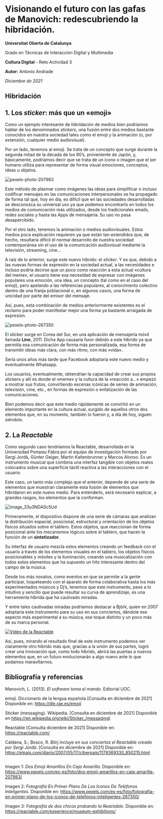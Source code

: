 # Visionando el futuro con las gafas de Manovich: redescubriendo la hibridación.

**Universitat Oberta de Catalunya**

Grado en Técnicas de Interacción Digital y Multimedia

**Cultura Digital** - Reto Actividad 3

**Autor:** Antonio Andrade

*Diciembre de 2021*


## Hibridación

## 1. Los *sticker*: más que un «emoji»

Como un ejemplo interesante de hibridación de medios bien podríamos hablar de los denominados *stickers*, una fusión entre dos medios bastante conocidos en nuestra sociedad tales como el emoji y la animación (o, por extensión, cualquier medio audiovisual).

Por un lado, tenemos al emoji. Se trata de un concepto que surge durante la segunda mitad de la década de los 90’s, proveniente de Japón, y, básicamente, podríamos decir que se trata de un icono o imagen que el ser humano utiliza para representar de forma visual emociones, conceptos, ideas u objetos.

![pexels-photo-207983](https://user-images.githubusercontent.com/95775579/145719321-02d9fb83-85ca-416c-be37-69b39f00eb0b.jpeg)

Este método de plasmar como imágenes las ideas para simplificar o incluso codificar mensajes en las comunicaciones interpersonales se ha propagado de forma tal que, hoy en día, es difícil que en las sociedades desarrolladas se desconozca su universal uso ya que podemos encontrarlo en todos los medios de comunicación más utilizados, desde los tradicionales emails, redes sociales y hasta las Apps de mensajería. Su uso no pasa desapercibido.

Por el otro lado, tenemos la animación o medios audiovisuales. Estos medios poca explicación requieren ya que están tan extendidos que, de hecho, resultaría difícil el normal desarrollo de nuestra sociedad contemporánea sin el uso de la comunicación audiovisual mediante la televisión, streaming, cine…

A raíz de lo anterior, surge este nuevo híbrido: el *sticker*. Y es que, debido a las nuevas formas de expresión en la sociedad actual, a las necesidades e incluso podría decirse que un poco como reacción a esta actual «cultura del meme», el usuario tiene esa necesidad de expresar con imágenes populares una emoción, una idea, un concepto (tal como en el caso del emoji), pero apelando a las referencias populares, al conocimiento colectivo dentro de una franja poblacional o, en algunos casos, una forma de unicidad por parte del emisor del mensaje.

Así, pues, esta combinación de medios anteriormente existentes es el reclamo para poder manifestar mejor una forma ya bastante arraigada de expresión. 

![pexels-photo-267350](https://user-images.githubusercontent.com/95775579/145719407-487bdba5-e661-451f-8a15-c57f6de5729d.jpeg)

El sticker surge en Corea del Sur, en una aplicación de mensajería móvil llamada **Line**, 2011. Dicha App causaría furor debido a este híbrido ya que permitía esa comunicación de forma más personalizada, esa forma de transmitir ideas más clara, con más ritmo, con más «vida»..

Sería unos años más tarde que Facebook adoptaría este nuevo medio y eventualmente Whatsapp.

Los usuarios, eventualmente, obtendrían la capacidad de crear sus propios stickers y allí es donde el «meme» y la cultura de la «reacción a…» empezó a mostrar sus frutos, convirtiendo escenas icónicas de series de animación, televisión, cine, etc., en formas de expresión o enfatización de las comunicaciones.

Bien podemos decir que este medio rápidamente se convirtió en un elemento importante en la cultura actual, surgido de aquellos otros dos elementos que, en su momento, también lo fueron y, a día de hoy, siguen siéndolo.


## 2. La *Reactable*

Como segundo caso tendríamos la Reactable, desarrollada en la Universidad Pompeu Fabra por el equipo de investigación formado por Sergi Jordà, Günter Geiger, Martin Kaltenbrunner y Marcos Alonso. Es un instrumento musical que combina una interfaz tangible con objetos reales colocados sobre una superficie táctil reactiva a las interacciones con el usuario.

Este caso, un tanto más complejo que el anterior, depende de una serie de elementos que muestran claramente esta fusión de elementos que hibridaron en este nuevo medio. Para entenderlo, será necesario explicar, a grandes rasgos, los elementos que la conforman.

![image_33u3NDASc5Ud](https://user-images.githubusercontent.com/95775579/145720345-abfb4564-e744-4eb8-90f1-345fac03e9ee.jpg)

Primeramente, el dispositivo dispone de una serie de cámaras que analizan la distribución espacial, posicional, estructural y orientación de los objetos físicos situados sobre el tablero. Estos objetos, que reaccionan de forma posicional ante los mecanismos lógicos sobre el tablero, que hacen la función de un **sintetizador**.

Su interfaz de usuario mezcla estos elementos creando un feedback con el usuario a través de los elementos visuales en el tablero, los objetos físicos posicionables y móviles y la iluminación, creando una musicalización con todos estos elementos que ha supuesto un hito interesante dentro del campo de la música.

Desde los más novatos, como eventos en que se permite a la gente participar, toqueteando con el aparato de forma colaborativa hasta los más experimentados músicos y Dj’s, tenemos que este instrumento, pese a lo intuitivo y sencillo que puede resultar su curva de aprendizaje, es una herramienta híbrida que ha cautivado miradas.

Y entre tales cautivadas miradas podríamos destacar a Björk, quien en 2007 adoptaría este instrumento para su uso en sus conciertos, dándole ese aspecto más experimental a su música, ese toque distinto y un poco más de su marca personal.

[![Vídeo de la Reactable](http://reactable.com/wp-content/uploads/2015/09/image_ZfhrthR7XEdm.jpg)](https://youtu.be/lA29AE6O69k)

Así, pues, mirando el resultado final de este instrumento podemos ver claramente otro híbrido más que, gracias a la unión de sus partes, logró crear una innovación que, como todo híbrido, abrirá las puertas a nuevos elementos que, en un futuro evolucionarán a algo nuevo ante lo que podamos maravillarnos.

## Bibliografía y referencias
Manovich, L. (2013). *El software toma el mando*. Editorial UOC.

emoji. Diccionario de la lengua española [Consulta en diciembre de 2021] Disponible en: https://dle.rae.es/emoji

Sticker (messaging). Wikipedia. [Consulta en diciembre de 2021] Disponible en https://en.wikipedia.org/wiki/Sticker_(messaging)

Reactable [Consulta diciembre de 2021] Disponible en: https://reactable.com/

Caldana, S.; Bosco, R. *Börj incluye en sus conciertos el Reactable creado por Sergi Jordà*. [Consulta en diciembre de 2021] Disponible en: https://elpais.com/diario/2007/05/17/ciberpais/1179369330_850215.html

##
Imagen 1: *Dos Emoji Amarillos En Caja Amarilla*. Disponible en: https://www.pexels.com/es-es/foto/dos-emoji-amarillos-en-caja-amarilla-207983/

Imagen 2: *Fotografía En Primer Plano De Los Iconos De Teléfonos Inteligentes*. Disponible en: https://www.pexels.com/es-es/foto/fotografia-en-primer-plano-de-los-iconos-de-telefonos-inteligentes-267350/

Imagen 3: *Fotografía de dos chicos probando la Reactable*. Disponible en: https://reactable.com/experience/museum-exhibitions/
